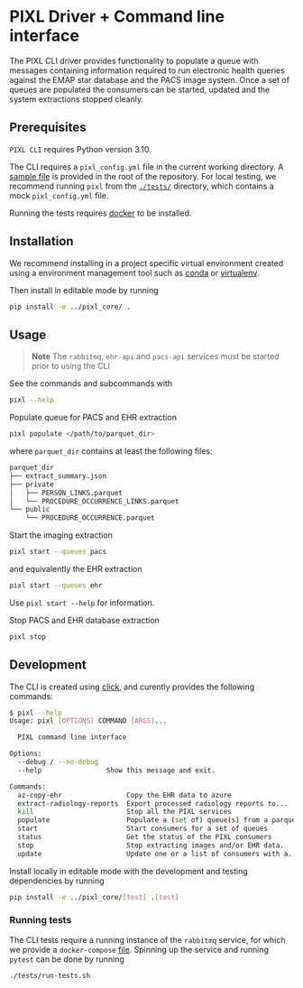 # PIXL Driver + Command line interface

The PIXL CLI driver provides functionality to populate a queue with messages
containing information required to run electronic health queries against the
EMAP star database and the PACS image system. Once a set of queues are
populated the consumers can be started, updated and the system extractions
stopped cleanly.

## Prerequisites

`PIXL CLI` requires Python version 3.10.

The CLI requires a `pixl_config.yml` file in the current working directory. A [sample
file](../pixl_config.yml.sample) is provided in the root of the repository. For local testing, we
recommend running `pixl` from the [`./tests/`](./tests/) directory, which contains a mock
`pixl_config.yml` file.

Running the tests requires [docker](https://docs.docker.com/get-docker/) to be installed.

## Installation

We recommend installing in a project specific virtual environment created using a environment
management tool such as [conda](https://docs.conda.io/en/latest/) or [virtualenv](https://virtualenv.pypa.io/en/latest/).

Then install in editable mode by running

```bash
pip install -e ../pixl_core/ .
```

## Usage

> **Note**
> The `rabbitmq`, `ehr-api` and `pacs-api` services must be started prior to using the CLI

See the commands and subcommands with

```bash
pixl --help
```

Populate queue for PACS and EHR extraction

```bash
pixl populate </path/to/parquet_dir>
```

where `parquet_dir` contains at least the following files:

```sh
parquet_dir
├── extract_summary.json
├── private
│   ├── PERSON_LINKS.parquet
│   └── PROCEDURE_OCCURRENCE_LINKS.parquet
└── public
    └── PROCEDURE_OCCURRENCE.parquet
```

Start the imaging extraction

```bash
pixl start --queues pacs
```

and equivalently the EHR extraction

```bash
pixl start --queues ehr
```

Use `pixl start --help` for information.

Stop PACS and EHR database extraction

```bash
pixl stop
```

## Development

The CLI is created using [click](https://click.palletsprojects.com/en/8.0.x/), and curently provides
the following commands:

```sh
$ pixl --help
Usage: pixl [OPTIONS] COMMAND [ARGS]...

  PIXL command line interface

Options:
  --debug / --no-debug
  --help                Show this message and exit.

Commands:
  az-copy-ehr                Copy the EHR data to azure
  extract-radiology-reports  Export processed radiology reports to...
  kill                       Stop all the PIXL services
  populate                   Populate a (set of) queue(s) from a parquet...
  start                      Start consumers for a set of queues
  status                     Get the status of the PIXL consumers
  stop                       Stop extracting images and/or EHR data.
  update                     Update one or a list of consumers with a...
```

Install locally in editable mode with the development and testing dependencies by running

```bash
pip install -e ../pixl_core/[test] .[test]
```

### Running tests

The CLI tests require a running instance of the `rabbitmq` service, for which we provide a
`docker-compose` [file](./tests/docker-compose.yml). Spinning up the service and running `pytest`
can be done by running

```bash
./tests/run-tests.sh
```
